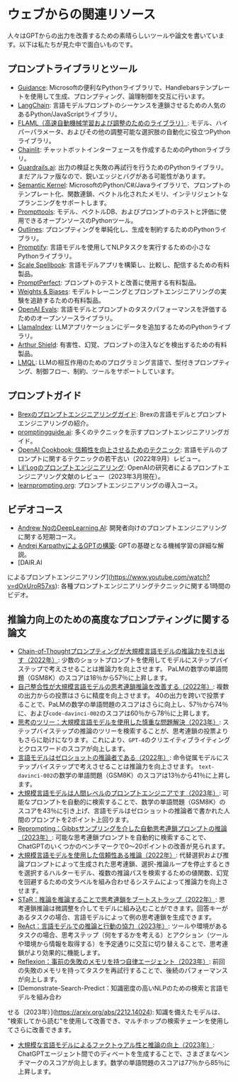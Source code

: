 # ウェブからの関連リソース

人々はGPTからの出力を改善するための素晴らしいツールや論文を書いています。以下は私たちが見た中で面白いものです。

## プロンプトライブラリとツール

- [Guidance](https://github.com/microsoft/guidance): Microsoftの便利なPythonライブラリで、Handlebarsテンプレートを使用して生成、プロンプティング、論理制御を交互に行います。
- [LangChain](https://github.com/hwchase17/langchain): 言語モデルプロンプトのシーケンスを連鎖させるための人気のあるPython/JavaScriptライブラリ。
- [FLAML（高速自動機械学習および調整のためのライブラリ）](https://microsoft.github.io/FLAML/docs/Getting-Started/): モデル、ハイパーパラメータ、およびその他の調整可能な選択肢の自動化に役立つPythonライブラリ。
- [Chainlit](https://docs.chainlit.io/overview): チャットボットインターフェースを作成するためのPythonライブラリ。
- [Guardrails.ai](https://shreyar.github.io/guardrails/): 出力の検証と失敗の再試行を行うためのPythonライブラリ。まだアルファ版なので、鋭いエッジとバグがある可能性があります。
- [Semantic Kernel](https://github.com/microsoft/semantic-kernel): MicrosoftのPython/C#/Javaライブラリで、プロンプトのテンプレート化、関数連鎖、ベクトル化されたメモリ、インテリジェントなプランニングをサポートします。
- [Prompttools](https://github.com/hegelai/prompttools): モデル、ベクトルDB、およびプロンプトのテストと評価に使用できるオープンソースのPythonツール。
- [Outlines](https://github.com/normal-computing/outlines): プロンプティングを単純化し、生成を制約するためのPythonライブラリ。
- [Promptify](https://github.com/promptslab/Promptify): 言語モデルを使用してNLPタスクを実行するための小さなPythonライブラリ。
- [Scale Spellbook](https://scale.com/spellbook): 言語モデルアプリを構築し、比較し、配信するための有料製品。
- [PromptPerfect](https://promptperfect.jina.ai/prompts): プロンプトのテストと改善に使用する有料製品。
- [Weights & Biases](https://wandb.ai/site/solutions/llmops): モデルトレーニングとプロンプトエンジニアリングの実験を追跡するための有料製品。
- [OpenAI Evals](https://github.com/openai/evals): 言語モデルとプロンプトのタスクパフォーマンスを評価するためのオープンソースライブラリ。
- [LlamaIndex](https://github.com/jerryjliu/llama_index): LLMアプリケーションにデータを追加するためのPythonライブラリ。
- [Arthur Shield](https://www.arthur.ai/get-started): 有害性、幻覚、プロンプトの注入などを検出するための有料製品。
- [LMQL](https://lmql.ai): LLMの相互作用のためのプログラミング言語で、型付きプロンプティング、制御フロー、制約、ツールをサポートしています。

## プロンプトガイド

- [Brexのプロンプトエンジニアリングガイド](https://github.com/brexhq/prompt-engineering): Brexの言語モデルとプロンプトエンジニアリングの紹介。
- [promptingguide.ai](https://www.promptingguide.ai/): 多くのテクニックを示すプロンプトエンジニアリングガイド。
- [OpenAI Cookbook: 信頼性を向上させるためのテクニック](https://github.com/openai/openai-cookbook/blob/main/techniques_to_improve_reliability.md): 言語モデルのプロンプトに関するテクニックの若干古い（2022年9月）レビュー。
- [Lil'Logのプロンプトエンジニアリング](https://lilianweng.github.io/posts/2023-03-15-prompt-engineering/): OpenAIの研究者によるプロンプトエンジニアリング文献のレビュー（2023年3月現在）。
- [learnprompting.org](https://learnprompting.org/): プロンプトエンジニアリングの導入コース。

## ビデオコース

- [Andrew NgのDeepLearning.AI](https://www.deeplearning.ai/short-courses/chatgpt-prompt-engineering-for-developers/): 開発者向けのプロンプトエンジニアリングに関する短期コース。
- [Andrej KarpathyによるGPTの構築](https://www.youtube.com/watch?v=kCc8FmEb1nY): GPTの基礎となる機械学習の詳細な解説。
- [DAIR.AI

によるプロンプトエンジニアリング](https://www.youtube.com/watch?v=dOxUroR57xs): 各種プロンプトエンジニアリングテクニックに関する1時間のビデオ。

## 推論力向上のための高度なプロンプティングに関する論文

- [Chain-of-Thoughtプロンプティングが大規模言語モデルの推論力を引き出す（2022年）](https://arxiv.org/abs/2201.11903): 少数のショットプロンプトを使用してモデルにステップバイステップで考えさせることは推論力を向上させます。 PaLMの数学の単語問題（GSM8K）のスコアは18％から57％に上昇します。
- [自己整合性が大規模言語モデルの思考連鎖推論を改善する（2022年）](https://arxiv.org/abs/2203.11171): 複数の出力からの投票はさらに精度を向上させます。 40の出力を跨いで投票することで、PaLMの数学の単語問題のスコアはさらに向上し、57％から74％に、および`code-davinci-002`のスコアは60％から78％に上昇します。
- [思考のツリー：大規模言語モデルを使用した慎重な問題解決（2023年）](https://arxiv.org/abs/2305.10601): ステップバイステップの推論のツリーを検索することが、思考連鎖の投票よりもさらに助けになります。これにより、`GPT-4`のクリエイティブライティングとクロスワードのスコアが向上します。
- [言語モデルはゼロショットの推論者である（2022年）](https://arxiv.org/abs/2205.11916): 命令従属モデルにステップバイステップで考えさせることは推論力を向上させます。 `text-davinci-002`の数学の単語問題（GSM8K）のスコアは13％から41％に上昇します。
- [大規模言語モデルは人間レベルのプロンプトエンジニアです（2023年）](https://arxiv.org/abs/2211.01910): 可能なプロンプトを自動的に検索することで、数学の単語問題（GSM8K）のスコアを43％に引き上げ、言語モデルはゼロショットの推論者で書かれた人間のプロンプトを2ポイント上回ります。
- [Reprompting：Gibbsサンプリングを介した自動思考連鎖プロンプトの推論（2023年）](https://arxiv.org/abs/2305.09993): 可能な思考連鎖プロンプトを自動的に検索することで、ChatGPTのいくつかのベンチマークで0〜20ポイントの改善が見られます。
- [大規模言語モデルを使用した信頼性ある推論（2022年）](https://arxiv.org/abs/2208.14271): 代替選択および推論プロンプトによって生成された思考連鎖、選択-推論ループを停止するときを選択するハルターモデル、複数の推論パスを検索するための値関数、幻覚を回避するための文ラベルを組み合わせるシステムによって推論力を向上させます。
- [STaR：推論を推論することで思考連鎖をブートストラップ（2022年）](https://arxiv.org/abs/2203.14465): 思考連鎖推論は微調整を介してモデルに組み込むことができます。回答キーがあるタスクの場合、言語モデルによって例の思考連鎖を生成できます。
- [ReAct：言語モデルでの推論と行動の協力（2023年）](https://arxiv.org/abs/2210.03629): ツールや環境があるタスクの場合、思考ステップ（何をするかを考える）とアクション（ツールや環境から情報を取得する）を予定通りに交互に切り替えることで、思考連鎖がより効果的に機能します。
- [Reflexion：事前の失敗のメモリを持つ自律エージェント（2023年）](https://arxiv.org/abs/2303.11366): 前回の失敗のメモリを持ってタスクを再試行することで、後続のパフォーマンスが向上します。
- [Demonstrate-Search-Predict：知識密度の高いNLPのための検索と言語モデルを組み合わ

せる（2023年）](https://arxiv.org/abs/2212.14024): 知識を備えたモデルは、 "検索してから読む"を使用して改善でき、マルチホップの検索チェーンを使用してさらに改善できます。
- [大規模な言語モデルによるファクトゥアル性と推論の向上（2023年）](https://arxiv.org/abs/2305.14325): ChatGPTエージェント間でのディベートを生成することで、さまざまなベンチマークのスコアが向上します。数学の単語問題のスコアは77％から85％に上昇します。